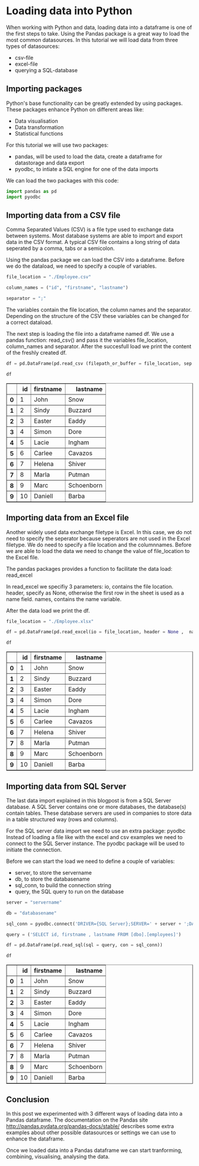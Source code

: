 
# Loading data into Python
When working with Python and data, loading data into a dataframe is one of the first steps to take. Using the Pandas package is a great way to load the most common datasources. In this tutorial we will load data from three types of datasources: 
- csv-file
- excel-file
- querying a SQL-database


## Importing packages 
Python's base functionality can be greatly extended by using packages. These packages enhance Python on different areas like: 
- Data visualisation 
- Data transformation 
- Statistical functions 

For this tutorial we will use two packages:
- pandas, will be used to load the data, create a dataframe for datastorage and data export
- pyodbc, to intiate a SQL engine for one of the data imports

We can load the two packages with this code:



```python
import pandas as pd
import pyodbc
```


## Importing data from a CSV file 
Comma Separated Values (CSV) is a file type used to exchange data between systems. Most database systems are able to import and export data in the CSV format. A typical CSV file contains a long string of data seperated by a comma, tabs or a semicolon. 

Using the pandas package we can load the CSV into a dataframe. Before we do the dataload, we need to specify a couple of variables. 



```python
file_location = "./Employee.csv"
```


```python
column_names = ("id", "firstname", "lastname")
```


```python
separator = ";"
```


The variables contain the file location, the column names and the separator. Depending on the structure of the CSV these variables can be changed for a correct dataload. 

The next step is loading the file into a dataframe named df. We use a pandas function: read_csv() and pass it the variables file_location, column_names and separator. After the succesfull load we print the content of the freshly created df. 



```python
df = pd.DataFrame(pd.read_csv (filepath_or_buffer = file_location, sep = separator,  names = column_names))
```


```python
df
```




<div>
<style scoped>
    .dataframe tbody tr th:only-of-type {
        vertical-align: middle;
    }

    .dataframe tbody tr th {
        vertical-align: top;
    }

    .dataframe thead th {
        text-align: right;
    }
</style>
<table border="1" class="dataframe">
  <thead>
    <tr style="text-align: right;">
      <th></th>
      <th>id</th>
      <th>firstname</th>
      <th>lastname</th>
    </tr>
  </thead>
  <tbody>
    <tr>
      <th>0</th>
      <td>1</td>
      <td>John</td>
      <td>Snow</td>
    </tr>
    <tr>
      <th>1</th>
      <td>2</td>
      <td>Sindy</td>
      <td>Buzzard</td>
    </tr>
    <tr>
      <th>2</th>
      <td>3</td>
      <td>Easter</td>
      <td>Eaddy</td>
    </tr>
    <tr>
      <th>3</th>
      <td>4</td>
      <td>Simon</td>
      <td>Dore</td>
    </tr>
    <tr>
      <th>4</th>
      <td>5</td>
      <td>Lacie</td>
      <td>Ingham</td>
    </tr>
    <tr>
      <th>5</th>
      <td>6</td>
      <td>Carlee</td>
      <td>Cavazos</td>
    </tr>
    <tr>
      <th>6</th>
      <td>7</td>
      <td>Helena</td>
      <td>Shiver</td>
    </tr>
    <tr>
      <th>7</th>
      <td>8</td>
      <td>Marla</td>
      <td>Putman</td>
    </tr>
    <tr>
      <th>8</th>
      <td>9</td>
      <td>Marc</td>
      <td>Schoenborn</td>
    </tr>
    <tr>
      <th>9</th>
      <td>10</td>
      <td>Daniell</td>
      <td>Barba</td>
    </tr>
  </tbody>
</table>
</div>



## Importing data from an Excel file 
Another widely used data exchange filetype is Excel. In this case, we do not need to specify the seperator because seperators are not used in the Excel filetype. We do need to specify a file location and the columnnames. Before we are able to load the data we need to change the value of file_location to the Excel file. 

The pandas packages provides a function to facilitate the data load: read_excel

In read_excel we specifiy 3 parameters:
    io, contains the file location.
    header, specify as None, otherwise the first row in the sheet is used as a name field.
    names, contains the name variable.

After the data load we print the df. 



```python
file_location = "./Employee.xlsx"
```


```python
df = pd.DataFrame(pd.read_excel(io = file_location, header = None ,  names = column_names))
```


```python
df
```




<div>
<style scoped>
    .dataframe tbody tr th:only-of-type {
        vertical-align: middle;
    }

    .dataframe tbody tr th {
        vertical-align: top;
    }

    .dataframe thead th {
        text-align: right;
    }
</style>
<table border="1" class="dataframe">
  <thead>
    <tr style="text-align: right;">
      <th></th>
      <th>id</th>
      <th>firstname</th>
      <th>lastname</th>
    </tr>
  </thead>
  <tbody>
    <tr>
      <th>0</th>
      <td>1</td>
      <td>John</td>
      <td>Snow</td>
    </tr>
    <tr>
      <th>1</th>
      <td>2</td>
      <td>Sindy</td>
      <td>Buzzard</td>
    </tr>
    <tr>
      <th>2</th>
      <td>3</td>
      <td>Easter</td>
      <td>Eaddy</td>
    </tr>
    <tr>
      <th>3</th>
      <td>4</td>
      <td>Simon</td>
      <td>Dore</td>
    </tr>
    <tr>
      <th>4</th>
      <td>5</td>
      <td>Lacie</td>
      <td>Ingham</td>
    </tr>
    <tr>
      <th>5</th>
      <td>6</td>
      <td>Carlee</td>
      <td>Cavazos</td>
    </tr>
    <tr>
      <th>6</th>
      <td>7</td>
      <td>Helena</td>
      <td>Shiver</td>
    </tr>
    <tr>
      <th>7</th>
      <td>8</td>
      <td>Marla</td>
      <td>Putman</td>
    </tr>
    <tr>
      <th>8</th>
      <td>9</td>
      <td>Marc</td>
      <td>Schoenborn</td>
    </tr>
    <tr>
      <th>9</th>
      <td>10</td>
      <td>Daniell</td>
      <td>Barba</td>
    </tr>
  </tbody>
</table>
</div>



## Importing data from SQL Server
The last data import explained in this blogpost is from a SQL Server database. A SQL Server contains one or more databases, the database(s) contain tables. These database servers are used in companies to store data in a table structured way (rows and columns).  

For the SQL server data import we need to use an extra package: pyodbc
Instead of loading a file like with the excel and csv examples we need to connect to the SQL Server instance. The pyodbc package will be used to initiate the connection.

Before we can start the load we need to define a couple of variables:
- server, to store the servername
- db, to store the databasename
- sql_conn, to build the connection string
- query, the SQL query to run on the database 



```python
server = "servername"
```


```python
db = "databasename"
```


```python
sql_conn = pyodbc.connect('DRIVER={SQL Server};SERVER=' + server + ';DATABASE=' + db + ";Trusted_Connection=yes")
```


```python
query = ('SELECT id, firstname , lastname FROM [dbo].[employees]')
```


```python
df = pd.DataFrame(pd.read_sql(sql = query, con = sql_conn))
```


```python
df
```




<div>
<style scoped>
    .dataframe tbody tr th:only-of-type {
        vertical-align: middle;
    }

    .dataframe tbody tr th {
        vertical-align: top;
    }

    .dataframe thead th {
        text-align: right;
    }
</style>
<table border="1" class="dataframe">
  <thead>
    <tr style="text-align: right;">
      <th></th>
      <th>id</th>
      <th>firstname</th>
      <th>lastname</th>
    </tr>
  </thead>
  <tbody>
    <tr>
      <th>0</th>
      <td>1</td>
      <td>John</td>
      <td>Snow</td>
    </tr>
    <tr>
      <th>1</th>
      <td>2</td>
      <td>Sindy</td>
      <td>Buzzard</td>
    </tr>
    <tr>
      <th>2</th>
      <td>3</td>
      <td>Easter</td>
      <td>Eaddy</td>
    </tr>
    <tr>
      <th>3</th>
      <td>4</td>
      <td>Simon</td>
      <td>Dore</td>
    </tr>
    <tr>
      <th>4</th>
      <td>5</td>
      <td>Lacie</td>
      <td>Ingham</td>
    </tr>
    <tr>
      <th>5</th>
      <td>6</td>
      <td>Carlee</td>
      <td>Cavazos</td>
    </tr>
    <tr>
      <th>6</th>
      <td>7</td>
      <td>Helena</td>
      <td>Shiver</td>
    </tr>
    <tr>
      <th>7</th>
      <td>8</td>
      <td>Marla</td>
      <td>Putman</td>
    </tr>
    <tr>
      <th>8</th>
      <td>9</td>
      <td>Marc</td>
      <td>Schoenborn</td>
    </tr>
    <tr>
      <th>9</th>
      <td>10</td>
      <td>Daniell</td>
      <td>Barba</td>
    </tr>
  </tbody>
</table>
</div>



## Conclusion
In this post we experimented with 3 different ways of loading data into a Pandas dataframe. The documentation on the Pandas site http://pandas.pydata.org/pandas-docs/stable/ describes some extra examples about other possible datasources or settings we can use to enhance the dataframe.

Once we loaded data into a Pandas dataframe we can start tranforming, combining, visualising, analysing the data.


